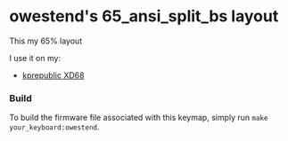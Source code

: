 # owestend's 65_ansi_split_bs layout 

This my 65% layout

I use it on my:  
* [kprepublic XD68](https://github.com/qmk/qmk_firmware/tree/master/keyboards/xd68)  

### Build  
To build the firmware file associated with this keymap, simply run `make your_keyboard:owestend`.  
